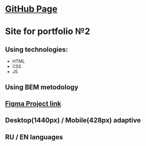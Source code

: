 # [GitHub Page](https://yupyuser.github.io/Portfolio-site-2/)

# Site for portfolio №2

## Using technologies:

- HTML
- CSS
- JS

## Using BEM metodology

## [Figma Project link](https://www.figma.com/file/SQ6JBFxG6dQAGXCCJsQfPG/%5BPublished%5D%5BEN%2FRU%5D-%C2%ABVoice-Tag%C2%BB?node-id=0%3A1&t=Nwn3hNzI7vUBxLhB-0)

## Desktop(1440px) / Mobile(428px) adaptive

## RU / EN languages
